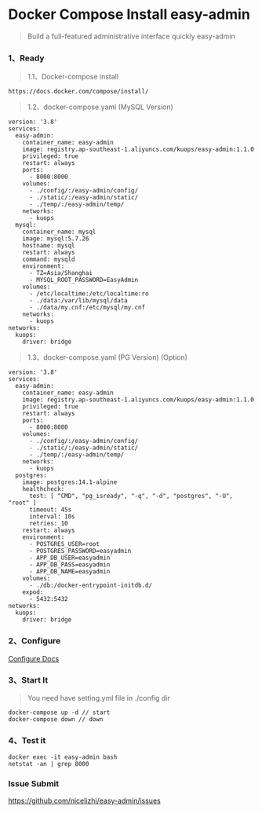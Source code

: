 # Docker Compose Install easy-admin
> Build a full-featured administrative interface quickly easy-admin

### 1、Ready

> 1.1、Docker-compose install

```
https://docs.docker.com/compose/install/
```

> 1.2、docker-compose.yaml (MySQL Version)
```
version: '3.8'
services:
  easy-admin:
    container_name: easy-admin
    image: registry.ap-southeast-1.aliyuncs.com/kuops/easy-admin:1.1.0
    privileged: true
    restart: always
    ports:
      - 8000:8000
    volumes:
      - ./config/:/easy-admin/config/
      - ./static/:/easy-admin/static/
      - ./temp/:/easy-admin/temp/
    networks:
      - kuops
  mysql:
    container_name: mysql
    image: mysql:5.7.26
    hostname: mysql
    restart: always
    command: mysqld
    environment:
      - TZ=Asia/Shanghai
      - MYSQL_ROOT_PASSWORD=EasyAdmin
    volumes:
      - /etc/localtime:/etc/localtime:ro
      - ./data:/var/lib/mysql/data
      - ./data/my.cnf:/etc/mysql/my.cnf
    networks:
      - kuops
networks:
  kuops:
    driver: bridge
```

> 1.3、docker-compose.yaml (PG Version) (Option)
```
version: '3.8'
services:
  easy-admin:
    container_name: easy-admin
    image: registry.ap-southeast-1.aliyuncs.com/kuops/easy-admin:1.1.0
    privileged: true
    restart: always
    ports:
      - 8000:8000
    volumes:
      - ./config/:/easy-admin/config/
      - ./static/:/easy-admin/static/
      - ./temp/:/easy-admin/temp/
    networks:
      - kuops
  postgres:
    image: postgres:14.1-alpine
    healthcheck:
      test: [ "CMD", "pg_isready", "-q", "-d", "postgres", "-U", "root" ]
      timeout: 45s
      interval: 10s
      retries: 10
    restart: always
    environment:
      - POSTGRES_USER=root
      - POSTGRES_PASSWORD=easyadmin
      - APP_DB_USER=easyadmin
      - APP_DB_PASS=easyadmin
      - APP_DB_NAME=easyadmin
    volumes:
      - ./db:/docker-entrypoint-initdb.d/
    expod:
      - 5432:5432
networks:
  kuops:
    driver: bridge
```
### 2、Configure

[Configure Docs](https://nicelizhi.github.io/easy-admin/guide/configure/)

### 3、Start It

> You need have setting.yml file in ./config dir
```
docker-compose up -d // start
docker-compose down // down
```

### 4、Test it

```
docker exec -it easy-admin bash 
netstat -an | grep 8000
```

### Issue Submit
https://github.com/nicelizhi/easy-admin/issues

